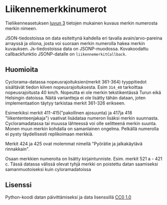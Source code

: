 # Liikennemerkkinumerot

Tieliikenneasetuksen [luvun 3](http://finlex.fi/fi/laki/ajantasa/1982/19820182#L3) tietojen mukainen 
kuvaus merkin numerosta merkin nimeen. 

JSON-tiedostoissa on data esitettynä kahdella eri tavalla avain/arvo-pareina arrayssä ja oliona, josta voi suoraan 
merkin numerolla hakea merkin kuvauksen. Js-tiedostoissa data on JSONP-muodossa. Kovakoodattu
callbackfunktio JSONP-datalle on `liikennemerkitCallback`.

## Huomioita

Cyclorama-datassa nopeusrajoituksien(merkit 361-364) tyyppitiedot sisältävät tiedon kilven nopeusrajoituksesta. 
Esim `314_40` tarkoittaa nopeusrajoitusta 40 km/h. Nopeutta ei ole merkin tekstikentässä Turun eikä Helsingin datoissa. 
Näitä variantteja ei ole lisätty tähän dataan, joten implementaation täytyy tarkistaa merkit 361-326 erikseen.

Esimerkiksi merkit 411-415("pakollinen ajosuunta) ja 417ja 418 "liikententeenjakaja") vaativat lisädataa numeron 
lisäksi merkin suunnasta. Cycloramadatassa tai muussa lähteessä voi olle selitteenä merkin suunta. Monen muun
merkin kohdalla on samanlainen ongelma. Pelkällä numerolla ei pysty täydellisesti replikoimaan merkkiä.

Merkit 424 ja 425 ovat molemmat nimellä "Pyörätie ja jalkakäytävä rinnakkain".

Osaan merkkien numeroita on lisätty kirjaintunniste. Esim. merkit 521 a - 421 c. 
Tässä datassa välissä olevat tyhjä merkki on poistettu datan saamiseksi samanmuotoiseksi kuin cyloramadatoissa

## Lisenssi
Python-koodi datan päivittämiseksi ja data lisenssillä [CC0 1.0](https://creativecommons.org/publicdomain/zero/1.0/)
